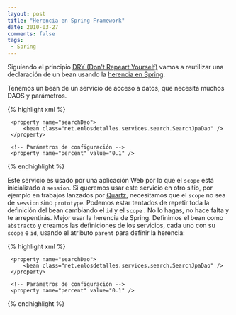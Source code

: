 ```yaml
---
layout: post
title: "Herencia en Spring Framework"
date: 2010-03-27
comments: false
tags:
 - Spring
---
```



Siguiendo el principio  [DRY (Don't Repeart Yourself)](http://en.wikipedia.org/wiki/Don%27t_repeat_yourself) vamos a reutilizar una declaración de un bean usando la [herencia en Spring](http://static.springsource.org/spring/docs/2.5.x/reference/beans.html#beans-child-bean-definitions).

Tenemos un bean de un servicio de acceso a datos, que necesita muchos DAOS y parámetros.

{% highlight xml %}
<bean id="service" class="net.enlosdetalles.services.JpaService" scope="session">
	<!-- Daos -->
	 <property name="personDao">
		 <bean class="net.enlosdetalles.services.daos.PersonJpaDao" />
	 </property>

	 <property name="searchDao">
		 <bean class="net.enlosdetalles.services.search.SearchJpaDao" />
	 </property>

	 <!-- Parámetros de configuración -->
	 <property name="percent" value="0.1" />
</bean>
{% endhighlight %}

Este servicio es usado por una aplicación Web por lo que el `scope` está inicializado a `session`. Si queremos usar este servicio en otro sitio, por ejemplo en trabajos lanzados por [Quartz](http://quartz-scheduler.org/), necesitamos que el `scope` no sea de `session` sino `prototype`. Podemos estar tentados de repetir toda la definición del bean cambiando el `id` y el `scope` . No lo hagas, no hace falta y te arrepentirás. Mejor usar la herencia de Spring. Definimos el bean como `abstracto` y creamos las definiciones de los servicios, cada uno con su `scope` e `id`, usando el atributo `parent` para definir la herencia:

{% highlight xml %}
<bean id="abstractService" abstract="true" class="net.enlosdetalles.services.JpaService">
	<!-- Daos -->
	 <property name="personDao">
		 <bean class="net.enlosdetalles.services.daos.PersonJpaDao" />
	 </property>

	 <property name="searchDao">
		 <bean class="net.enlosdetalles.services.search.SearchJpaDao" />
	 </property>

	 <!-- Parámetros de configuración -->
	 <property name="percent" value="0.1" />
</bean>

<bean id="service" parent="abstractService" scope="session" />

<bean id="batchService" parent="abstractService" scope="prototype" />
{% endhighlight %}
